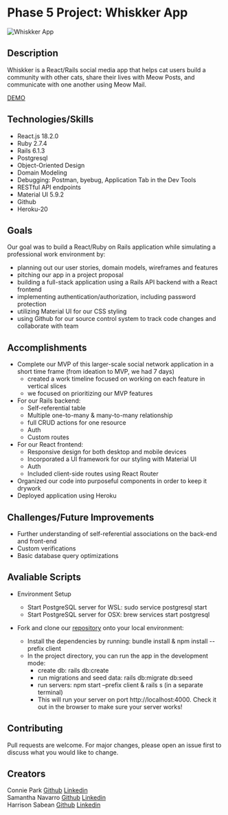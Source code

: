 # Phase 5 Project: Whiskker App
![Whiskker App](https://i.imgur.com/DoBfUkT.png)

## Description

Whiskker is a React/Rails social media app that helps cat users build a community with other cats, share their lives with Meow Posts, and communicate with one another using Meow Mail.

[DEMO](https://whiskker-app.herokuapp.com/)

## Technologies/Skills

- React.js 18.2.0
- Ruby 2.7.4
- Rails 6.1.3
- Postgresql
- Object-Oriented Design
- Domain Modeling
- Debugging: Postman, byebug, Application Tab in the Dev Tools
- RESTful API endpoints
- Material UI 5.9.2
- Github
- Heroku-20

## Goals
Our goal was to build a React/Ruby on Rails application while simulating a professional work environment by:
* planning out our user stories, domain models, wireframes and features
* pitching our app in a project proposal
* building a full-stack application using a Rails API backend with a React frontend
* implementing authentication/authorization, including password protection
* utilizing Material UI for our CSS styling
* using Github for our source control system to track code changes and collaborate with team

## Accomplishments
* Complete our MVP of this larger-scale social network application in a short time frame (from ideation to MVP, we had 7 days)
    * created a work timeline focused on working on each feature in vertical slices
    * we focused on prioritizing our MVP features
* For our Rails backend:
    * Self-referential table
    * Multiple one-to-many & many-to-many relationship
    * full CRUD actions for one resource
    * Auth
    * Custom routes
* For our React frontend:
    * Responsive design for both desktop and mobile devices
    * Incorporated a UI framework for our styling with Material UI
    * Auth
    * Included client-side routes using React Router
* Organized our code into purposeful components in order to keep it drywork
* Deployed application using Heroku

## Challenges/Future Improvements
* Further understanding of self-referential associations on the back-end and front-end
* Custom verifications
* Basic database query optimizations

## Avaliable Scripts
* Environment Setup
    * Start PostgreSQL server for WSL: sudo service postgresql start
    * Start PostgreSQL server for OSX: brew services start postgresql

* Fork and clone our [repository](https://github.com/conniedc1206/whiskker-app) onto your local environment:
    * Install the dependencies by running: bundle install & npm install --prefix client
    * In the project directory, you can run the app in the development mode: 
         * create db: rails db:create
         * run migrations and seed data: rails db:migrate db:seed
         * run servers: npm start –prefix client & rails s (in a separate terminal)
         * This will run your server on port http://localhost:4000. Check it out in the browser to make sure your server works!

## Contributing
Pull requests are welcome. For major changes, please open an issue first to discuss what you would like to change.

Creators
---
Connie Park [Github](https://github.com/conniedc1206)  [Linkedin](https://www.linkedin.com/in/conniepark2)  
Samantha Navarro [Github](https://github.com/samantha-navarro)  [Linkedin](https://www.linkedin.com/in/samantha-navarro8/)  
Harrison Sabean [Github](https://github.com/Hsabes)  [Linkedin](https://www.linkedin.com/in/harrison-sabean/)  
